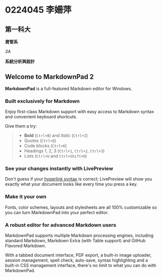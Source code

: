 # 0224045 李姍萍 #

## 第一科大 ##

**資管系**

*3A*

**系統分析與設計**

## Welcome to MarkdownPad 2 ##

**MarkdownPad** is a full-featured Markdown editor for Windows.

### Built exclusively for Markdown ###

Enjoy first-class Markdown support with easy access to  Markdown syntax and convenient keyboard shortcuts.

Give them a try:

> - **Bold** (`Ctrl+B`) and *Italic* (`Ctrl+I`)
> - Quotes (`Ctrl+Q`)
> - Code blocks (`Ctrl+K`)
> - Headings 1, 2, 3 (`Ctrl+1`, `Ctrl+2`, `Ctrl+3`)
> - Lists (`Ctrl+U` and `Ctrl+Shift+O`)


### See your changes instantly with LivePreview ###

Don't guess if your [hyperlink syntax](http://markdownpad.com) is correct; LivePreview will show you exactly what your document looks like every time you press a key.

### Make it your own ###

Fonts, color schemes, layouts and stylesheets are all 100% customizable so you can turn MarkdownPad into your perfect editor.

### A robust editor for advanced Markdown users ###

MarkdownPad supports multiple Markdown processing engines, including standard Markdown, Markdown Extra (with Table support) and GitHub Flavored Markdown.

With a tabbed document interface, PDF export, a built-in image uploader, session management, spell check, auto-save, syntax highlighting and a built-in CSS management interface, there's no limit to what you can do with MarkdownPad.
